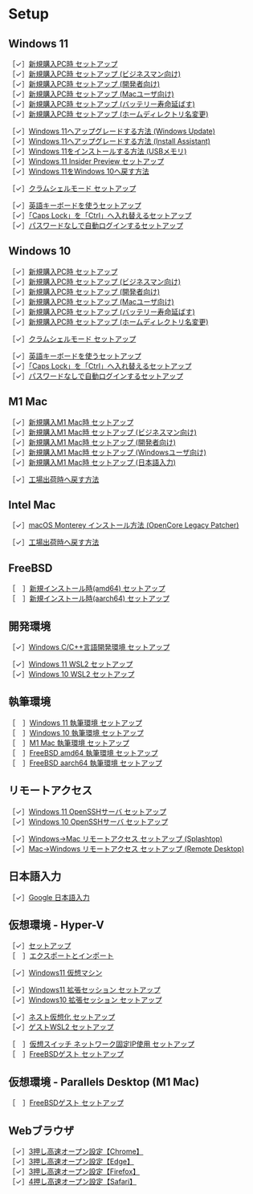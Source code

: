 # Setup

## Windows 11

［✓］[新規購入PC時 セットアップ](windows11-new-pc-setup.md)  
［✓］[新規購入PC時 セットアップ (ビジネスマン向け)](windows11-new-pc-setup-for-biz.md)  
［✓］[新規購入PC時 セットアップ (開発者向け)](windows11-new-pc-setup-for-devs.md)  
［✓］[新規購入PC時 セットアップ (Macユーザ向け)](windows11-new-pc-setup-for-mac.md)  
［✓］[新規購入PC時 セットアップ (バッテリー寿命延ばす)](windows11-new-pc-setup-for-battery.md)  
［✓］[新規購入PC時 セットアップ (ホームディレクトリ名変更)](windows11-new-pc-setup-for-home.md)  

［✓］[Windows 11へアップグレードする方法 (Windows Update)](windows11-from-10-windowsupdate.md)  
［✓］[Windows 11へアップグレードする方法 (Install Assistant)](windows11-from-10-assistant.md)  
［✓］[Windows 11をインストールする方法 (USBメモリ)](windows11-installation.md)  
［✓］[Windows 11 Insider Preview セットアップ](windows11-setup-insider-preview.md)  
［✓］[Windows 11をWindows 10へ戻す方法](windows11-backto-10.md)  

［✓］[クラムシェルモード セットアップ](windows11-setup-clamshell.md)  

［✓］[英語キーボードを使うセットアップ](windows11-setup-keyboard-us.md)  
［✓］[「Caps Lock」を「Ctrl」へ入れ替えるセットアップ](windows11-setup-capslock-ctrl.md)  
［✓］[パスワードなしで自動ログインするセットアップ](windows11-setup-autosignin.md)  

## Windows 10

［✓］[新規購入PC時 セットアップ](windows10-new-pc-setup.md)  
［✓］[新規購入PC時 セットアップ (ビジネスマン向け)](windows10-new-pc-setup-for-biz.md)  
［✓］[新規購入PC時 セットアップ (開発者向け)](windows10-new-pc-setup-for-devs.md)  
［✓］[新規購入PC時 セットアップ (Macユーザ向け)](windows10-new-pc-setup-for-mac.md)  
［✓］[新規購入PC時 セットアップ (バッテリー寿命延ばす)](windows10-new-pc-setup-for-battery.md)  
［✓］[新規購入PC時 セットアップ (ホームディレクトリ名変更)](windows10-new-pc-setup-for-home.md)  

［✓］[クラムシェルモード セットアップ](windows10-setup-clamshell.md)  

［✓］[英語キーボードを使うセットアップ](windows10-setup-keyboard-us.md)  
［✓］[「Caps Lock」を「Ctrl」へ入れ替えるセットアップ](windows10-setup-capslock-ctrl.md)  
［✓］[パスワードなしで自動ログインするセットアップ](windows10-setup-autosignin.md)  

## M1 Mac

［✓］[新規購入M1 Mac時 セットアップ](mac-new-m1-setup.md)  
［✓］[新規購入M1 Mac時 セットアップ (ビジネスマン向け)](mac-new-m1-setup-for-biz.md)  
［✓］[新規購入M1 Mac時 セットアップ (開発者向け)](mac-new-m1-setup-for-devs.md)  
［✓］[新規購入M1 Mac時 セットアップ (Windowsユーザ向け)](mac-new-m1-setup-for-win.md)  
［✓］[新規購入M1 Mac時 セットアップ (日本語入力)](mac-new-m1-setup-for-ime.md)  

［✓］[工場出荷時へ戻す方法](mac-factory-reset.md)  

## Intel Mac

［✓］[macOS Monterey インストール方法 (OpenCore Legacy Patcher)](mac-intel-oclp-monterey.md)  

［✓］[工場出荷時へ戻す方法](mac-intel-factory-reset.md)  

## FreeBSD

［　］[新規インストール時(amd64) セットアップ](freebsd-amd64-new-setup.md)  
［　］[新規インストール時(aarch64) セットアップ](freebsd-aarch64-new-setup.md)  

## 開発環境

［✓］[Windows C/C++言語開発環境 セットアップ](windows10-setup-dev-c.md)  

［✓］[Windows 11 WSL2 セットアップ](windows11-setup-wsl2.md)  
［✓］[Windows 10 WSL2 セットアップ](windows10-setup-wsl2.md)  

## 執筆環境

［　］[Windows 11 執筆環境 セットアップ](windows11-new-pc-setup-for-writing.md)  
［　］[Windows 10 執筆環境 セットアップ](windows10-new-pc-setup-for-writing.md)  
［　］[M1 Mac 執筆環境 セットアップ](mac-new-m1-setup-for-writing.md)  
［　］[FreeBSD amd64 執筆環境 セットアップ](freebsd-amd64-new-setup-for-writing.md)  
［　］[FreeBSD aarch64 執筆環境 セットアップ](freebsd-aarch64-new-setup-for-writing.md)  

## リモートアクセス

［✓］[Windows 11 OpenSSHサーバ セットアップ](windows11-setup-sshd.md)  
［✓］[Windows 10 OpenSSHサーバ セットアップ](windows10-setup-sshd.md)  

［✓］[Windows→Mac リモートアクセス セットアップ (Splashtop)](windows10-setup-access-to-mac.md)  
［✓］[Mac→Windows リモートアクセス セットアップ (Remote Desktop)](mac-setup-access-to-win.md)  

## 日本語入力

［✓］[Google 日本語入力](japanese-input-google.md)  

## 仮想環境 - Hyper-V

［✓］[セットアップ](hyperv-setup.md)  
［　］[エクスポートとインポート](hyperv-export-and-import.md)  

［✓］[Windows11 仮想マシン](hyperv-vm-windows11.md)  

［✓］[Windows11 拡張セッション セットアップ](hyperv-setup-win11-extsession.md)  
［✓］[Windows10 拡張セッション セットアップ](hyperv-setup-win10-extsession.md)  

［✓］[ネスト仮想化 セットアップ](hyperv-setup-nested.md)  
［✓］[ゲストWSL2 セットアップ](hyperv-setup-wsl2.md)  

［　］[仮想スイッチ ネットワーク固定IP使用 セットアップ](hyperv-setup-fixed-ip.md)  
［　］[FreeBSDゲスト セットアップ](hyperv-setup-freebsd.md)  

## 仮想環境 - Parallels Desktop (M1 Mac)

［　］[FreeBSDゲスト セットアップ](parallels-setup-freebsd.md)  

## Webブラウザ

［✓］[3押し高速オープン設定【Chrome】](browser-quickopen-chrome.md)  
［✓］[3押し高速オープン設定【Edge】](browser-quickopen-edge.md)  
［✓］[3押し高速オープン設定【Firefox】](browser-quickopen-firefox.md)  
［✓］[4押し高速オープン設定【Safari】](browser-quickopen-safari.md)  
